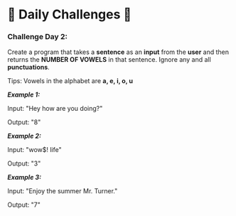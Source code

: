 
# :rocket: Daily Challenges :rocket:

### Challenge Day 2:
Create a program that takes a **sentence** as an **input** from the **user** and then returns the **NUMBER OF VOWELS** in that sentence. Ignore any and all **punctuations**.

Tips: Vowels in the alphabet are **a, e, i, o, u**

***Example 1:***

Input: "Hey how are you doing?"

Output: "8"


***Example 2:***

Input: "wow$! life"

Output: "3"


***Example 3:***

Input: "Enjoy the summer Mr. Turner."

Output: "7"

